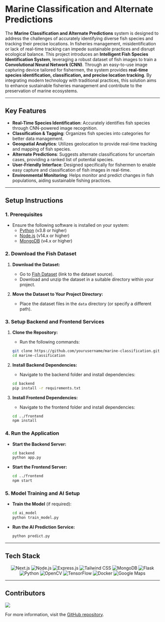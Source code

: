 # Marine Classification and Alternate Predictions

The **Marine Classification and Alternate Predictions** system is designed to address the challenges of accurately identifying diverse fish species and tracking their precise locations. In fisheries management, misidentification or lack of real-time tracking can impede sustainable practices and disrupt ecological balance. This project introduces an **Intelligent Fish Species Identification System**, leveraging a robust dataset of fish images to train a **Convolutional Neural Network (CNN)**. Through an easy-to-use image capturing device tailored for fishermen, the system provides **real-time species identification, classification, and precise location tracking**. By integrating modern technology with traditional practices, this solution aims to enhance sustainable fisheries management and contribute to the preservation of marine ecosystems.

---

## Key Features
- **Real-Time Species Identification**: Accurately identifies fish species through CNN-powered image recognition.
- **Classification & Tagging**: Organizes fish species into categories for better data management.
- **Geospatial Analytics**: Utilizes geolocation to provide real-time tracking and mapping of fish species.
- **Alternate Predictions**: Suggests alternate classifications for uncertain cases, providing a ranked list of potential species.
- **User-Friendly Interface**: Designed specifically for fishermen to enable easy capture and classification of fish images in real-time.
- **Environmental Monitoring**: Helps monitor and predict changes in fish populations, aiding sustainable fishing practices.

---

## Setup Instructions

### 1. Prerequisites
- Ensure the following software is installed on your system:
  - [Python](https://www.python.org/) (v3.8 or higher)
  - [Node.js](https://nodejs.org/) (v14.x or higher)
  - [MongoDB](https://www.mongodb.com/) (v4.x or higher)

### 2. Download the Fish Dataset
1. **Download the Dataset:**
   - Go to [Fish Dataset](#) (link to the dataset source).
   - Download and unzip the dataset in a suitable directory within your project.

2. **Move the Dataset to Your Project Directory:**
   - Place the dataset files in the `data` directory (or specify a different path).

### 3. Setup Backend and Frontend Services
1. **Clone the Repository:**
   - Run the following commands:
   
   ```sh
   git clone https://github.com/yourusername/marine-classification.git
   cd marine-classification
   ```

2. **Install Backend Dependencies:**
   - Navigate to the backend folder and install dependencies:
   
   ```sh
   cd backend
   pip install -r requirements.txt
   ```

3. **Install Frontend Dependencies:**
   - Navigate to the frontend folder and install dependencies:
   
   ```sh
   cd ../frontend
   npm install
   ```

### 4. Run the Application
- **Start the Backend Server:**
  
  ```sh
  cd backend
  python app.py
  ```

- **Start the Frontend Server:**
  
  ```sh
  cd ../frontend
  npm start
  ```

### 5. Model Training and AI Setup
- **Train the Model** (if required):
  
  ```sh
  cd ai_model
  python train_model.py
  ```

- **Run the AI Prediction Service:**
  
  ```sh
  python predict.py
  ```

---

## Tech Stack

<p align="center">
  <img src="https://img.shields.io/badge/Next.js-000000?style=for-the-badge&logo=next.js&logoColor=white" alt="Next.js"/>
  <img src="https://img.shields.io/badge/Node.js-43853D?style=for-the-badge&logo=node.js&logoColor=white" alt="Node.js"/>
  <img src="https://img.shields.io/badge/Express.js-000000?style=for-the-badge&logo=express&logoColor=white" alt="Express.js"/>
  <img src="https://img.shields.io/badge/Tailwind_CSS-38B2AC?style=for-the-badge&logo=tailwind-css&logoColor=white" alt="Tailwind CSS"/>
  <img src="https://img.shields.io/badge/MongoDB-4EA94B?style=for-the-badge&logo=mongodb&logoColor=white" alt="MongoDB"/>
  <img src="https://img.shields.io/badge/Flask-000000?style=for-the-badge&logo=flask&logoColor=white" alt="Flask"/>
  <img src="https://img.shields.io/badge/Python-3776AB?style=for-the-badge&logo=python&logoColor=white" alt="Python"/>
  <img src="https://img.shields.io/badge/OpenCV-5C3EE8?style=for-the-badge&logo=opencv&logoColor=white" alt="OpenCV"/>
  <img src="https://img.shields.io/badge/TensorFlow-FF6F00?style=for-the-badge&logo=tensorflow&logoColor=white" alt="TensorFlow"/>
  <img src="https://img.shields.io/badge/Docker-2496ED?style=for-the-badge&logo=docker&logoColor=white" alt="Docker"/>
  <img src="https://img.shields.io/badge/Google_Maps-4285F4?style=for-the-badge&logo=google-maps&logoColor=white" alt="Google Maps"/>
</p>

---

## Contributors
<a href="https://github.com/alokillur/AUTO-FIS/graphs/contributors">
  <img src="https://contrib.rocks/image?repo=hrithikshetty/AUTO-FIS" />
</a>

For more information, visit the [GitHub repository](https://github.com/yourusername/marine-classification).
```
